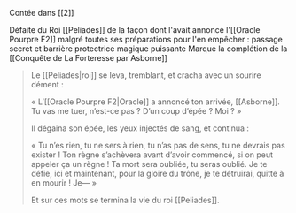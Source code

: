 Contée dans [[2]]

Défaite du Roi [[Peliades]] de la façon dont l'avait annoncé l'[[Oracle Pourpre F2]] malgré toutes ses préparations pour l'en empêcher : passage secret et barrière protectrice magique puissante
Marque la complétion de la [[Conquête de La Forteresse par Asborne]]

> Le [[Peliades|roi]] se leva, tremblant, et cracha avec un sourire dément :
> 
> « L’[[Oracle Pourpre F2|Oracle]] a annoncé ton arrivée, [[Asborne]]. Tu vas me tuer, n’est-ce pas ? D’un coup d’épée ? Moi ? »
> 
> Il dégaina son épée, les yeux injectés de sang, et continua :
> 
> « Tu n’es rien, tu ne sers à rien, tu n’as pas de sens, tu ne devrais pas exister ! Ton règne s’achèvera avant d’avoir commencé, si on peut appeler ça un règne ! Ta mort sera oubliée, tu seras oublié. Je te défie, ici et maintenant, pour la gloire du trône, je te détruirai, quitte à en mourir ! Je— »
> 
> Et sur ces mots se termina la vie du roi [[Peliades]].